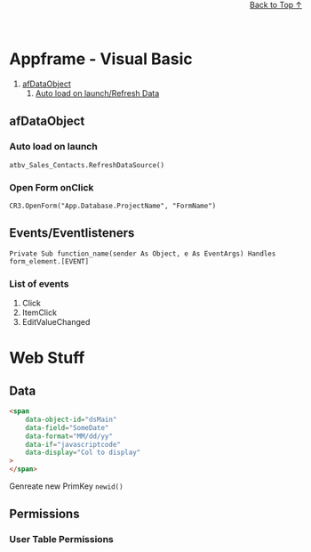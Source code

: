 <a id="toc"></a>
# Appframe - Visual Basic
<div style="position:fixed;top:0;width:100%;text-align:center;z-index:1;pointer-events:none">
    <a href="#toc" style="position:relative;z-index:1;pointer-events:auto">Back to Top ↑</a>
</div>

1. [afDataObject](#afDataObject)
    1. [Auto load on launch/Refresh Data](#afDataObject-auto)


<div id="afDataObject"></div>

## afDataObject

<div id="afDataObject-auto"></div>

### Auto load on launch
```vbnet
atbv_Sales_Contacts.RefreshDataSource()
```

### Open Form onClick
```vbnet
CR3.OpenForm("App.Database.ProjectName", "FormName")
```

## Events/Eventlisteners
```vbnet
Private Sub function_name(sender As Object, e As EventArgs) Handles form_element.[EVENT]
```
### List of events
1. Click
2. ItemClick
3. EditValueChanged

# Web Stuff

## Data
```html
<span
    data-object-id="dsMain"
    data-field="SomeDate"
    data-format="MM/dd/yy"
    data-if="javascriptcode"
    data-display="Col to display"
>
</span>
```

Genreate new PrimKey
`newid()`

## Permissions
### User Table Permissions
